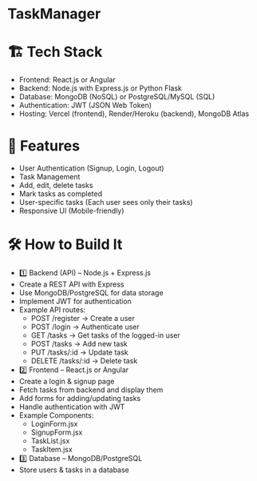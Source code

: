 # **TaskManager**

# 🏗 Tech Stack
- Frontend: React.js or Angular
- Backend: Node.js with Express.js or Python Flask
- Database: MongoDB (NoSQL) or PostgreSQL/MySQL (SQL)
- Authentication: JWT (JSON Web Token)
- Hosting: Vercel (frontend), Render/Heroku (backend), MongoDB Atlas

# 📜 Features
- User Authentication (Signup, Login, Logout)
- Task Management
- Add, edit, delete tasks
- Mark tasks as completed
- User-specific tasks (Each user sees only their tasks)
- Responsive UI (Mobile-friendly)

# 🛠 How to Build It
- 1️⃣ Backend (API) – Node.js + Express.js
- Create a REST API with Express
- Use MongoDB/PostgreSQL for data storage
- Implement JWT for authentication
- Example API routes:
  - POST /register → Create a user
  - POST /login → Authenticate user
  - GET /tasks → Get tasks of the logged-in user
  - POST /tasks → Add new task
  - PUT /tasks/:id → Update task
  - DELETE /tasks/:id → Delete task
- 2️⃣ Frontend – React.js or Angular
- Create a login & signup page
- Fetch tasks from backend and display them
- Add forms for adding/updating tasks
- Handle authentication with JWT
- Example Components:
  - LoginForm.jsx
  - SignupForm.jsx
  - TaskList.jsx
  - TaskItem.jsx
- 3️⃣ Database – MongoDB/PostgreSQL
- Store users & tasks in a database
